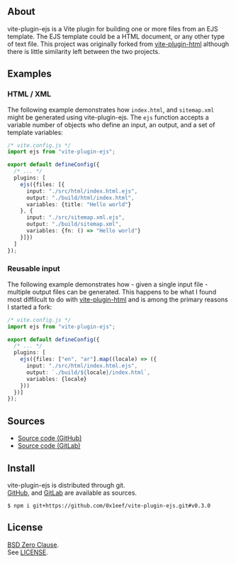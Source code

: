 ## About

vite-plugin-ejs is a Vite plugin for building one or more files from an
EJS template. The EJS template could be a HTML document, or any other type of
text file. This project was originally forked from
[vite-plugin-html](https://github.com/vbenjs/vite-plugin-html)
although there is little similarity left between the two projects.

## Examples

### HTML / XML

The following example demonstrates how `index.html`, and `sitemap.xml` might
be generated using vite-plugin-ejs. The `ejs` function accepts a variable number
of objects who define an input, an output, and a set of template variables:

```typescript
/* vite.config.js */
import ejs from "vite-plugin-ejs";

export default defineConfig({
  /* ... */
  plugins: [
    ejs({files: [{
      input: "./src/html/index.html.ejs",
      output: "./build/html/index.html",
      variables: {title: "Hello world"}
    }, {
      input: "./src/sitemap.xml.ejs",
      output: "./build/sitemap.xml",
      variables: {fn: () => "Hello world"}
    }]})
  ]
});
```

### Reusable input

The following example demonstrates how - given a single input file - multiple
output files can be generated. This happens to be what I found most diffilcult
to do with
[vite-plugin-html](https://github.com/vbenjs/vite-plugin-html)
and is among the primary reasons I started a fork:

```typescript
/* vite.config.js */
import ejs from "vite-plugin-ejs";

export default defineConfig({
  /* ... */
  plugins: [
    ejs({files: ["en", "ar"].map((locale) => ({
      input: "./src/html/index.html.ejs",
      output: `./build/${locale}/index.html`,
      variables: {locale}
    }))
  })]
});
```

## Sources

* [Source code (GitHub)](https://github.com/0x1eef/vite-plugin-ejs#readme)
* [Source code (GitLab)](https://gitlab.com/0x1eef/vite-plugin-ejs#about)

## Install

vite-plugin-ejs is distributed through git.
<br>
[GitHub](https://github.com/0x1eef/vite-plugin-ejs),
and
[GitLab](https://gitlab.com/0x1eef/vite-plugin-ejs)
are available as sources.

```
$ npm i git+https://github.com/0x1eef/vite-plugin-ejs.git#v0.3.0
```

## <a id="license"> License </a>

[BSD Zero Clause](https://choosealicense.com/licenses/0bsd/).
<br>
See [LICENSE](./LICENSE).
